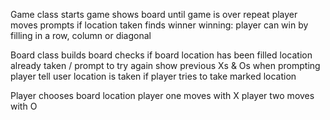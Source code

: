 Game class
  starts game
  shows board
  until game is over
    repeat player moves
    prompts if location taken
  finds winner
    winning: player can win by filling in a row, column or diagonal

Board class
  builds board
  checks if board location has been filled
    location already taken / prompt to try again
    show previous Xs & Os when prompting player
    tell user location is taken if player tries to take marked location

Player
  chooses board location
  player one moves with X
  player two moves with O
